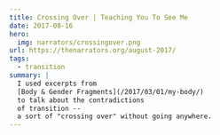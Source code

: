 ```yaml
---
title: Crossing Over | Teaching You To See Me
date: 2017-08-16
hero:
  img: narrators/crossingover.png
url: https://thenarrators.org/august-2017/
tags:
  - transition
summary: |
  I used excerpts from
  [Body & Gender Fragments](/2017/03/01/my-body/)
  to talk about the contradictions
  of transition --
  a sort of "crossing over" without going anywhere.
---
```

